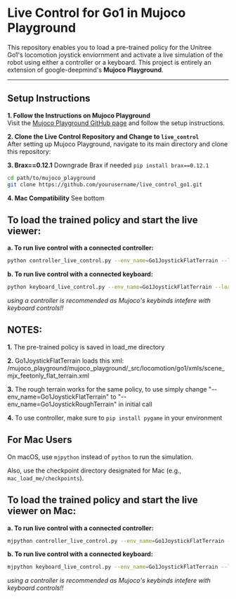 # Live Control for Go1 in Mujoco Playground

This repository enables you to load a pre-trained policy for the Unitree Go1's locomotion joystick enviornment and activate a live simulation of the robot using either a controller or a keyboard. This project is entirely an extension of google-deepmind's **Mujoco Playground**.

---

## Setup Instructions

**1. Follow the Instructions on Mujoco Playground**  
Visit the [Mujoco Playground GitHub page](https://github.com/google-deepmind/mujoco_playground/) and follow the setup instructions.

**2. Clone the Live Control Repository and Change to `live_control`**  
After setting up Mujoco Playground, navigate to its main directory and clone this repository:

**3. Brax==0.12.1**
Downgrade Brax if needed `pip install brax==0.12.1`

```bash
cd path/to/mujoco_playground
git clone https://github.com/yourusername/live_control_go1.git
```

**4. Mac Compatibility**
See bottom

## To load the trained policy and start the live viewer:

**a. To run live control with a connected controller:**

```bash
python controller_live_control.py --env_name=Go1JoystickFlatTerrain --load_checkpoint_path=load_me/checkpoints --play_only
```

**b. To run live control with a connected keyboard:**

```bash
python keyboard_live_control.py --env_name=Go1JoystickFlatTerrain --load_checkpoint_path=load_me/checkpoints --play_only
```

_using a controller is recommended as Mujoco's keybinds intefere with keyboard controls!!_

## NOTES:

**1.** The pre-trained policy is saved in load_me directory

**2.** Go1JoystickFlatTerrain loads this xml: /mujoco_playground/mujoco_playground/\_src/locomotion/go1/xmls/scene_mjx_feetonly_flat_terrain.xml

**3.** The rough terrain works for the same policy, to use simply change "--env_name=Go1JoystickFlatTerrain" to "--env_name=Go1JoystickRoughTerrain" in initial call

**4.** To use controller, make sure to `pip install pygame` in your environment

## For Mac Users

On macOS, use `mjpython` instead of `python` to run the simulation.

Also, use the checkpoint directory designated for Mac (e.g., `mac_load_me/checkpoints`).

## To load the trained policy and start the live viewer on Mac:

**a. To run live control with a connected controller:**

```bash
mjpython controller_live_control.py --env_name=Go1JoystickFlatTerrain --load_checkpoint_path=mac_load_me/checkpoints --play_only
```

**b. To run live control with a connected keyboard:**

```bash
mjpython keyboard_live_control.py --env_name=Go1JoystickFlatTerrain --load_checkpoint_path=mac_load_me/checkpoints --play_only
```

_using a controller is recommended as Mujoco's keybinds intefere with keyboard controls!!_
